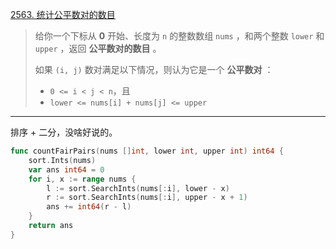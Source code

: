 [2563. 统计公平数对的数目](https://leetcode.cn/problems/count-the-number-of-fair-pairs/)

> 给你一个下标从 **0** 开始、长度为 `n` 的整数数组 `nums` ，和两个整数 `lower` 和 `upper` ，返回 **公平数对的数目** 。
>
> 如果 `(i, j)` 数对满足以下情况，则认为它是一个 **公平数对** ：
>
> - `0 <= i < j < n`，且
> - `lower <= nums[i] + nums[j] <= upper`

---

排序 + 二分，没啥好说的。

```go
func countFairPairs(nums []int, lower int, upper int) int64 {
    sort.Ints(nums)
    var ans int64 = 0
    for i, x := range nums {
        l := sort.SearchInts(nums[:i], lower - x)
        r := sort.SearchInts(nums[:i], upper - x + 1)
        ans += int64(r - l)
    }
    return ans
}
```

